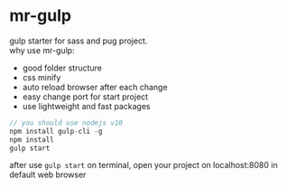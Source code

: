 # mr-gulp

gulp starter for sass and pug project.
<br/>
why use mr-gulp:
  - good folder structure
  - css minify
  - auto reload browser after each change
  - easy change port for start project
  - use lightweight and fast packages

```js
// you should use nodejs v10
npm install gulp-cli -g
npm install
gulp start
```

after use `gulp start` on terminal, open your project on localhost:8080 in default web browser
